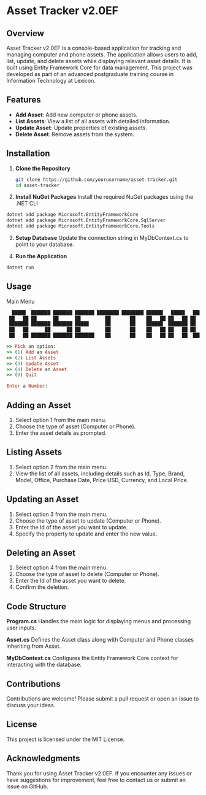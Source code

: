 # Asset Tracker v2.0EF

## Overview

Asset Tracker v2.0EF is a console-based application for tracking and managing computer and phone assets. The application allows users to add, list, update, and delete assets while displaying relevant asset details. It is built using Entity Framework Core for data management. This project was developed as part of an advanced postgraduate training course in Information Technology at Lexicon.
## Features

- **Add Asset**: Add new computer or phone assets.
- **List Assets**: View a list of all assets with detailed information.
- **Update Asset**: Update properties of existing assets.
- **Delete Asset**: Remove assets from the system.

## Installation

1. **Clone the Repository**
   ```sh
   git clone https://github.com/yourusername/asset-tracker.git
   cd asset-tracker
2. **Install NuGet Packages**
  Install the required NuGet packages using the .NET CLI
  ```sh
  dotnet add package Microsoft.EntityFrameworkCore
  dotnet add package Microsoft.EntityFrameworkCore.SqlServer
  dotnet add package Microsoft.EntityFrameworkCore.Tools
  ```
3. **Setup Database**
  Update the connection string in MyDbContext.cs to point to your database.

5. **Run the Application**
  ```sh
  dotnet run
  ```
## Usage
Main Menu
  ```ruby
    █████  ███████ ███████ ███████ ████████ ████████ ██████   █████   ██████ ██   ██ ███████ ██████ v.2.0
   ██   ██ ██      ██      ██         ██       ██    ██   ██ ██   ██ ██      ██  ██  ██      ██   ██
   ███████ ███████ ███████ █████      ██       ██    ██████  ███████ ██      █████   █████   ██████ 
   ██   ██      ██      ██ ██         ██       ██    ██   ██ ██   ██ ██      ██  ██  ██      ██   ██
   ██   ██ ███████ ███████ ███████    ██       ██    ██   ██ ██   ██  ██████ ██   ██ ███████ ██   ██
  
  >> Pick an option:
  >> (1) Add an Asset
  >> (2) List Assets
  >> (3) Update Asset
  >> (4) Delete an Asset
  >> (0) Quit
  
  Enter a Number: 
  ```
## Adding an Asset

1. Select option 1 from the main menu.
2. Choose the type of asset (Computer or Phone).
3. Enter the asset details as prompted.

## Listing Assets

1. Select option 2 from the main menu.
2. View the list of all assets, including details such as Id, Type, Brand, Model, Office, Purchase Date, Price USD, Currency, and Local Price.

## Updating an Asset

1. Select option 3 from the main menu.
2. Choose the type of asset to update (Computer or Phone).
3. Enter the Id of the asset you want to update.
4. Specify the property to update and enter the new value.

## Deleting an Asset

1. Select option 4 from the main menu.
2. Choose the type of asset to delete (Computer or Phone).
3. Enter the Id of the asset you want to delete.
4. Confirm the deletion.

## Code Structure
**Program.cs** 
Handles the main logic for displaying menus and processing user inputs.

**Asset.cs** 
Defines the Asset class along with Computer and Phone classes inheriting from Asset.

**MyDbContext.cs** 
Configures the Entity Framework Core context for interacting with the database.

## Contributions
Contributions are welcome! Please submit a pull request or open an issue to discuss your ideas.

## License
This project is licensed under the MIT License.

## Acknowledgments
Thank you for using Asset Tracker v2.0EF. If you encounter any issues or have suggestions for improvement, feel free to contact us or submit an issue on GitHub.
